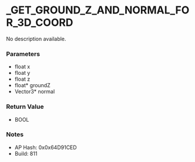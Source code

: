 # _GET_GROUND_Z_AND_NORMAL_FOR_3D_COORD

No description available.

### Parameters
* float x
* float y
* float z
* float* groundZ
* Vector3* normal

### Return Value
* BOOL

### Notes
* AP Hash: 0x0x64D91CED
* Build: 811


